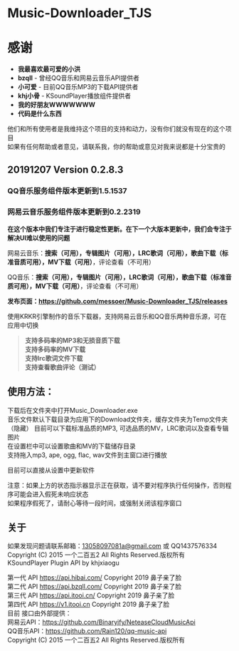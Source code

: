 # Music-Downloader_TJS

# 感谢
 * **我最喜欢最可爱的小洪**
 * **bzqll** - 曾经QQ音乐和网易云音乐API提供者
 * **小可爱** - 目前QQ音乐MP3的下载API提供者
 * **khj小骨** - KSoundPlayer播放组件提供者
 * **我的好朋友WWWWWWW**
 * **代码是什么东西**
  
他们和所有使用者是我维持这个项目的支持和动力，没有你们就没有现在的这个项目  
如果有任何帮助或者意见，请联系我，你的帮助或意见对我来说都是十分宝贵的  
  
## 20191207 Version 0.2.8.3
### QQ音乐服务组件版本更新到**1.5.1537**   
### 网易云音乐服务组件版本更新到**0.2.2319**   
**在这个版本中我们专注于进行稳定性更新。在下一个大版本更新中，我们会专注于解决UI难以使用的问题**  
  
网易云音乐：**搜索（可用），专辑图片（可用），LRC歌词（可用），歌曲下载（标准音质可用），MV下载（可用）**，评论查看（不可用）  
  
QQ音乐：**搜索（可用），专辑图片（可用），LRC歌词（可用），歌曲下载（标准音质可用），MV下载（可用）**，评论查看（不可用）  
  
**发布页面：https://github.com/messoer/Music-Downloader_TJS/releases**
  
使用KRKR引擎制作的音乐下载器，支持网易云音乐和QQ音乐两种音乐源，可在应用中切换  
> **支持多码率的MP3和无损音质下载**  
  **支持多码率的MV下载**  
  **支持lrc歌词文件下载**  
  **支持查看歌曲评论（测试）**
  
## 使用方法：  
下载后在文件夹中打开Music_Downloader.exe  
音乐文件默认下载目录为应用下的Download文件夹，缓存文件夹为Temp文件夹（隐藏） 
目前可以下载标准品质的MP3, 可选品质的MV，LRC歌词以及查看专辑图片  
在设置栏中可以设置歌曲和MV的下载储存目录  
支持拖入mp3, ape, ogg, flac, wav文件到主窗口进行播放  
  
目前可以直接从设置中更新软件  
  
注意：如果上方的状态指示器显示正在获取，请不要对程序执行任何操作，否则程序可能会进入假死未响应状态  
如果程序假死了，请耐心等待一段时间，或强制关闭该程序窗口  
  
## 关于
如果发现问题请联系邮箱：13058097081a@gmail.com 或 QQ1437576334  
Copyright (C) 2015 一个二百五2 All Rights Reserved.版权所有  
KSoundPlayer Plugin API by khjxiaogu  
  
第一代 API https://api.hibai.com/ Copyright 2019 鼻子亲了脸  
第二代 API https://api.bzqll.com/ Copyright 2019 鼻子亲了脸  
第三代 API https://api.itooi.cn/ Copyright 2019 鼻子亲了脸  
第四代 API  https://v1.itooi.cn Copyright 2019 鼻子亲了脸  
目前 接口由外部提供：  
网易云API：https://github.com/Binaryify/NeteaseCloudMusicApi  
QQ音乐API：https://github.com/Rain120/qq-music-api  
Copyright (C) 2015 一个二百五2 All Rights Reserved.版权所有  
